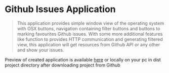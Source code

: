 # Github Issues Application

> This application provides simple window view of the operating system with OSX buttons, navigation containing filter buttons and buttons to marking favourites Github issues. With some more additional features like function to provides HTTP communication and generating filtered view, this application will get resources from Github API or any other and show your issues.

Preview of created application is available <a href="http://github-issues-app.mateusz-archicinski.pl/" target="_blank" rel="help">here</a> or locally on your pc in dist project directory after downloading project from Github